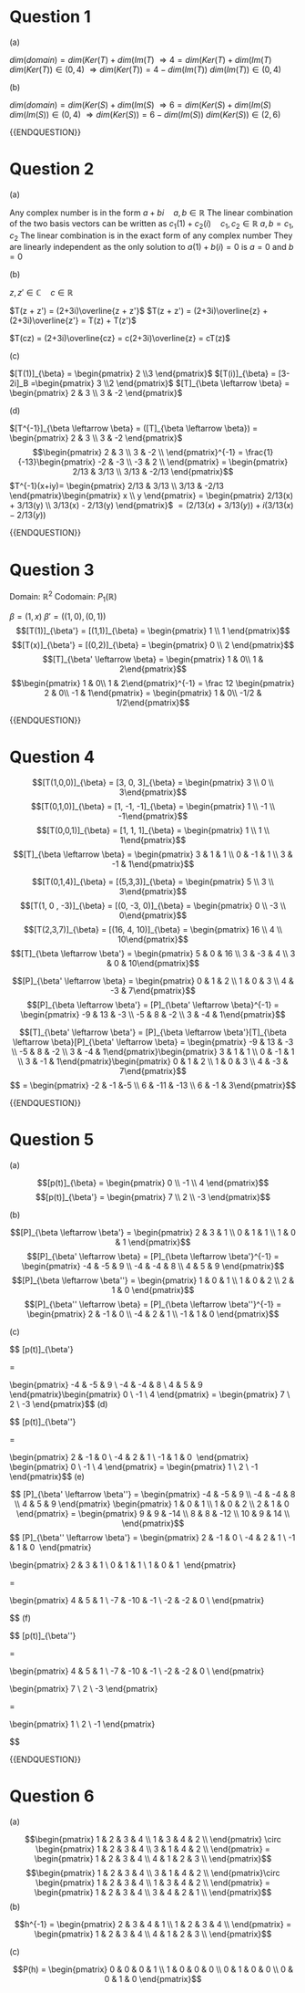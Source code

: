 
# Question 1

(a)

$dim(domain) = dim(Ker(T) + dim(Im(T)$
$\Rightarrow 4 = dim(Ker(T) + dim(Im(T)$
$dim(Ker(T)) \in (0,4)$
$\Rightarrow dim(Ker(T)) = 4 - dim(Im(T))$
$dim(Im(T)) \in (0,4)$

(b)

$dim(domain) = dim(Ker(S) + dim(Im(S)$
$\Rightarrow 6 = dim(Ker(S) + dim(Im(S)$
$dim(Im(S)) \in (0,4)$
$\Rightarrow dim(Ker(S)) = 6 - dim(Im(S))$
$dim(Ker(S)) \in (2,6)$

{{ENDQUESTION}}

# Question 2

(a)

Any complex number is in the form $a +bi \quad a,b \in \mathbb{R}$
The linear combination of the two basis vectors can be written as
$c_1(1) + c_2(i) \quad c_1,c_2 \in \mathbb{R}$
$a,b = c_1,c_2$
The linear combination is in the exact form of any complex number
They are linearly independent as the only solution to $a(1) + b(i) = 0$
is $a = 0 \text{ and } b = 0$

(b)

$z,z' \in \mathbb{C} \quad c \in \mathbb{R}$

$T(z + z') = (2+3i)\overline{z + z'}$
$T(z + z') = (2+3i)\overline{z} + (2+3i)\overline{z'} = T(z) + T(z')$

$T(cz) = (2+3i)\overline{cz} = c(2+3i)\overline{z} = cT(z)$

(c)

$[T(1)]_{\beta} = \begin{pmatrix} 2 \\3 \end{pmatrix}$
$[T(i)]_{\beta}  = [3-2i]_B =\begin{pmatrix} 3 \\2 \end{pmatrix}$
$[T]_{\beta \leftarrow \beta} = \begin{pmatrix} 2 & 3 \\ 3 & -2 \end{pmatrix}$

(d)

$[T^{-1}]_{\beta \leftarrow \beta} = ([T]_{\beta \leftarrow \beta}) = \begin{pmatrix} 2 & 3 \\ 3 & -2 \end{pmatrix}$
$$\begin{pmatrix} 2 & 3 \\ 3 & -2 \\ \end{pmatrix}^{-1} = \frac{1}{-13}\begin{pmatrix} -2 & -3 \\ -3 & 2 \\ \end{pmatrix} = \begin{pmatrix} 2/13 & 3/13 \\ 3/13 & -2/13  \end{pmatrix}$$
$T^{-1}(x+iy)= \begin{pmatrix} 2/13 & 3/13 \\ 3/13 & -2/13  \end{pmatrix}\begin{pmatrix} x \\ y \end{pmatrix} = \begin{pmatrix} 2/13(x) + 3/13(y) \\ 3/13(x) - 2/13(y)  \end{pmatrix}$
$= (2/13(x) + 3/13(y)) + i(3/13(x) - 2/13(y))$

{{ENDQUESTION}}

# Question 3

Domain: $\mathbb{R}^2$
Codomain: $P_1(\mathbb{R})$

$\beta = (1, x)$
$\beta' = ((1,0),(0,1))$
$$[T(1)]_{\beta'} = [(1,1)]_{\beta} = \begin{pmatrix} 1 \\ 1 \end{pmatrix}$$ 
$$[T(x)]_{\beta'} = [(0,2)]_{\beta} = \begin{pmatrix} 0 \\ 2 \end{pmatrix}$$ 
$$[T]_{\beta' \leftarrow \beta} = \begin{pmatrix} 1 & 0\\ 1 & 2\end{pmatrix}$$
$$\begin{pmatrix} 1 & 0\\ 1 & 2\end{pmatrix}^{-1} = \frac 12 \begin{pmatrix} 2 & 0\\ -1 & 1\end{pmatrix} = \begin{pmatrix} 1 & 0\\ -1/2 & 1/2\end{pmatrix}$$

{{ENDQUESTION}}

# Question 4

$$[T(1,0,0)]_{\beta} = [3, 0, 3]_{\beta} = \begin{pmatrix} 3 \\ 0 \\ 3\end{pmatrix}$$
$$[T(0,1,0)]_{\beta} = [1, -1, -1]_{\beta} = \begin{pmatrix} 1 \\ -1 \\ -1\end{pmatrix}$$
$$[T(0,0,1)]_{\beta} = [1, 1, 1]_{\beta} = \begin{pmatrix} 1 \\ 1 \\ 1\end{pmatrix}$$
$$[T]_{\beta \leftarrow \beta} = \begin{pmatrix} 3 & 1 & 1 \\ 0 & -1 & 1  \\ 3 & -1 & 1\end{pmatrix}$$

$$[T(0,1,4)]_{\beta} = [(5,3,3)]_{\beta} = \begin{pmatrix} 5 \\ 3 \\ 3\end{pmatrix}$$
$$[T(1, 0 , -3)]_{\beta} = [(0, -3, 0)]_{\beta} = \begin{pmatrix} 0 \\ -3 \\ 0\end{pmatrix}$$
$$[T(2,3,7)]_{\beta} = [(16, 4, 10)]_{\beta} = \begin{pmatrix} 16 \\ 4 \\ 10\end{pmatrix}$$
$$[T]_{\beta \leftarrow \beta'} = \begin{pmatrix} 5 & 0 & 16 \\ 3 & -3 & 4 \\ 3 & 0 & 10\end{pmatrix}$$

$$[P]_{\beta' \leftarrow \beta} = \begin{pmatrix} 0 & 1 & 2 \\ 1 & 0 & 3  \\ 4 & -3 & 7\end{pmatrix}$$
$$[P]_{\beta \leftarrow \beta'} = [P]_{\beta' \leftarrow \beta}^{-1} = \begin{pmatrix} -9 & 13 & -3 \\ -5 & 8 & -2  \\ 3 & -4 & 1\end{pmatrix}$$

$$[T]_{\beta' \leftarrow \beta'} = [P]_{\beta \leftarrow \beta'}[T]_{\beta \leftarrow \beta}[P]_{\beta' \leftarrow \beta} = \begin{pmatrix} -9 & 13 & -3 \\ -5 & 8 & -2  \\ 3 & -4 & 1\end{pmatrix}\begin{pmatrix} 3 & 1 & 1 \\ 0 & -1 & 1  \\ 3 & -1 & 1\end{pmatrix}\begin{pmatrix} 0 & 1 & 2 \\ 1 & 0 & 3  \\ 4 & -3 & 7\end{pmatrix}$$
$$ = \begin{pmatrix}
-2 & -1 &-5 \\
6 & -11 & -13 \\
6 & -1 & 3​
\end{pmatrix}$$


{{ENDQUESTION}}

# Question 5

(a)

$$[p(t)]_{\beta} = \begin{pmatrix} 0 \\ -1 \\ 4 \end{pmatrix}$$
$$[p(t)]_{\beta'} = \begin{pmatrix} 7 \\ 2 \\ -3 \end{pmatrix}$$

(b)

$$[P]_{\beta \leftarrow \beta'} = \begin{pmatrix}
2 & 3 & 1 \\
0 & 1 & 1 \\
1 & 0 & 1 ​
\end{pmatrix}$$
$$[P]_{\beta' \leftarrow \beta} = [P]_{\beta \leftarrow \beta'}^{-1} = \begin{pmatrix}
-4 & -5 & 9 \\
-4 & -4 & 8 \\
4 & 5 & 9 ​
\end{pmatrix}$$
$$[P]_{\beta \leftarrow \beta''} = \begin{pmatrix}
1 & 0 & 1 \\
1 & 0 & 2 \\
2 & 1 & 0 ​
\end{pmatrix}$$
$$[P]_{\beta'' \leftarrow \beta} = [P]_{\beta \leftarrow \beta''}^{-1} = \begin{pmatrix}
2 & -1 & 0 \\
-4 & 2 & 1 \\
-1 & 1 & 0 ​
\end{pmatrix}$$

(c)

$$
[p(t)]_{\beta'} 

=


\begin{pmatrix}
-4 & -5 & 9 \\
-4 & -4 & 8 \\
4 & 5 & 9 ​
\end{pmatrix}\begin{pmatrix} 0 \\ -1 \\ 4 \end{pmatrix} = \begin{pmatrix} 7 \\ 2 \\ -3 \end{pmatrix}$$
(d)

$$
[p(t)]_{\beta''} 

=

\begin{pmatrix}
2 & -1 & 0 \\
-4 & 2 & 1 \\
-1 & 1 & 0 ​
\end{pmatrix}
\begin{pmatrix} 0 \\ -1 \\ 4 \end{pmatrix} = \begin{pmatrix} 1 \\ 2 \\ -1 \end{pmatrix}$$
(e)

$$ [P]_{\beta' \leftarrow \beta''} =  \begin{pmatrix}
-4 & -5 & 9 \\
-4 & -4 & 8 \\
4 & 5 & 9 ​
\end{pmatrix}
\begin{pmatrix}
1 & 0 & 1 \\
1 & 0 & 2 \\
2 & 1 & 0 ​
\end{pmatrix} = 
\begin{pmatrix}
9 & 9 & -14 \\
8 & 8 & -12 \\ 
10 & 9 & 14 \\
\end{pmatrix}$$
$$ [P]_{\beta'' \leftarrow \beta'} =  \begin{pmatrix}
2 & -1 & 0 \\
-4 & 2 & 1 \\
-1 & 1 & 0 ​
\end{pmatrix}

\begin{pmatrix}
2 & 3 & 1 \\
0 & 1 & 1 \\
1 & 0 & 1 ​
\end{pmatrix}

= 

\begin{pmatrix}
4 & 5 & 1 \\
-7 & -10 & -1 \\
-2 & -2 & 0 \\
\end{pmatrix}

$$
(f)

$$
[p(t)]_{\beta''}

=

\begin{pmatrix}
4 & 5 & 1 \\
-7 & -10 & -1 \\
-2 & -2 & 0 \\
\end{pmatrix}

\begin{pmatrix} 7 \\ 2 \\ -3 \end{pmatrix}

=

\begin{pmatrix} 1 \\ 2 \\ -1 \end{pmatrix}

$$

{{ENDQUESTION}}

# Question 6

(a)

$$\begin{pmatrix} 1 & 2 & 3 & 4 \\ 1 & 3 & 4 & 2 \\ \end{pmatrix} \circ \begin{pmatrix} 1 & 2 & 3 & 4 \\ 3 & 1 & 4 & 2 \\ \end{pmatrix} = \begin{pmatrix} 1 & 2 & 3 & 4 \\ 4 & 1 & 2 & 3 \\ \end{pmatrix}$$
$$\begin{pmatrix} 1 & 2 & 3 & 4 \\ 3 & 1 & 4 & 2 \\ \end{pmatrix}\circ \begin{pmatrix} 1 & 2 & 3 & 4 \\ 1 & 3 & 4 & 2 \\ \end{pmatrix}   = \begin{pmatrix} 1 & 2 & 3 & 4 \\ 3 & 4 & 2 & 1 \\ \end{pmatrix}$$
(b)

$$h^{-1} = \begin{pmatrix} 2 & 3 & 4 & 1 \\ 1 & 2 & 3 & 4 \\ \end{pmatrix} = \begin{pmatrix} 1 & 2 & 3 & 4 \\ 4 & 1 & 2 & 3 \\ \end{pmatrix}$$

(c)

$$P(h) = 
\begin{pmatrix} 0 & 0 & 0 & 1 \\ 1 & 0 & 0 & 0 \\ 0 & 1 & 0 & 0 \\ 0 & 0 & 1 & 0 \end{pmatrix}$$